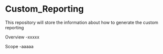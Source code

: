 # Custom_Reporting
This repository will store the information about how to generate the custom reporting


Overview
-xxxxx


Scope
-aaaaa
